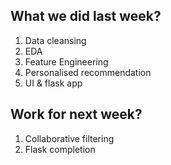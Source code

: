 ## What we did last week?
1. Data cleansing
2. EDA
2. Feature Engineering
3. Personalised recommendation
4. UI & flask app

## Work for next week?
1. Collaborative filtering
2. Flask completion

